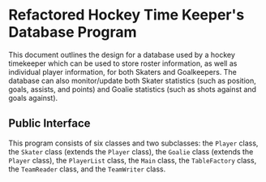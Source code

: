 # Refactored Hockey Time Keeper's Database Program

This document outlines the design for a database used by a hockey timekeeper which can be used to store roster information, as well as individual player information, for both Skaters and Goalkeepers. The database can also monitor/update both Skater statistics (such as position, goals, assists, and points) and Goalie statistics (such as shots against and goals against).

## Public Interface

This program consists of six classes and two subclasses: the `Player` class, the `Skater` class (extends the `Player` class), the `Goalie` class (extends the `Player` class), the `PlayerList` class, the `Main` class, the `TableFactory` class, the `TeamReader` class, and the `TeamWriter` class. 
